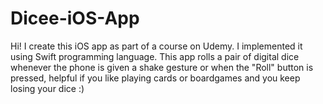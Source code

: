 # Dicee-iOS-App

Hi! I create this iOS app as part of a course on Udemy. I implemented it using Swift programming language. This app rolls a pair of digital dice whenever the phone is given a shake gesture or when the "Roll" button is pressed, helpful if you like playing cards or boardgames and you keep losing your dice :)
